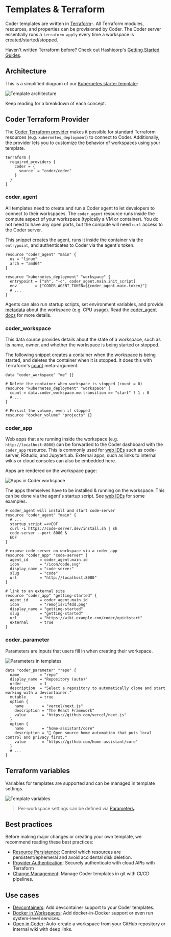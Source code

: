 # Templates & Terraform

Coder templates are written in [Terraform](https://terraform.io)-. All Terraform modules, resources, and properties can be provisioned by Coder. The Coder server essentially runs a `terraform apply` every time a workspace is created/started/stopped.

Haven't written Terraform before? Check out Hashicorp's [Getting Started Guides](https://developer.hashicorp.com/terraform/tutorials).

## Architecture

This is a simplified diagram of our [Kubernetes starter template](https://github.com/coder/coder/blob/main/examples/templates/kubernetes/main.tf):

![Template architecture](https://user-images.githubusercontent.com/22407953/257021139-8c95a731-c131-4c4d-85cc-eed6a52e015c.png)

Keep reading for a breakdown of each concept.

## Coder Terraform Provider

The [Coder Terraform provider](https://registry.terraform.io/providers/coder/coder/latest) makes it possible for standard Terraform resources (e.g. `kubernetes_deployment`) to connect to Coder. Additionally, the provider lets you to customize the behavior of workspaces using your template.

```hcl
terraform {
  required_providers {
    coder = {
      source  = "coder/coder"
    }
  }
}
```

### coder_agent

All templates need to create and run a Coder agent to let developers to connect to their workspaces. The `coder_agent` resource runs inside the compute aspect of your workspace (typically a VM or container). You do not need to have any open ports, but the compute will need `curl` access to the Coder server.

This snippet creates the agent, runs it inside the container via the `entrypoint`, and authenticates to Coder via the agent's token.

```hcl
resource "coder_agent" "main" {
  os = "linux"
  arch = "amd64"
}

resource "kubernetes_deployment" "workspace" {
  entrypoint = ["sh", "-c", coder_agent.main.init_script]
  env        = ["CODER_AGENT_TOKEN=${coder_agent.main.token}"]
  # ...
}
```

Agents can also run startup scripts, set environment variables, and provide [metadata](../agent-metadata.md) about the workspace (e.g. CPU usage). Read the [coder_agent docs](https://registry.terraform.io/providers/coder/coder/latest/docs/resources/agent#startup_script) for more details.

### coder_workspace

This data source provides details about the state of a workspace, such as its name, owner, and whether the workspace is being started or stopped.

The following snippet creates a container when the workspace is being started, and deletes the container when it is stopped. It does this with Terraform's [count](https://developer.hashicorp.com/terraform/language/meta-arguments/count) meta-argument.

```hcl
data "coder_workspace" "me" {}

# Delete the container when workspace is stopped (count = 0)
resource "kubernetes_deployment" "workspace" {
  count = data.coder_workspace.me.transition == "start" ? 1 : 0
  # ...
}

# Persist the volume, even if stopped
resource "docker_volume" "projects" {}
```

### coder_app

Web apps that are running inside the workspace (e.g. `http://localhost:8080`) can be forwarded to the Coder dashboard with the `coder_app` resource. This is commonly used for [web IDEs](../../ides/web-ides.md) such as code-server, RStudio, and JupyterLab. External apps, such as links to internal wikis or cloud consoles can also be embedded here.

Apps are rendered on the workspace page:

![Apps in Coder workspace](https://user-images.githubusercontent.com/22407953/257020191-97a19ff0-83ca-4275-a699-113f6c97a9ab.png)

The apps themselves have to be installed & running on the workspace. This can be done via the agent's startup script. See [web IDEs](../ides/web-ides.md) for some examples.

```hcl
# coder_agent will install and start code-server
resource "coder_agent" "main" {
  # ...
  startup_script =<<EOF
  curl -L https://code-server.dev/install.sh | sh
  code-server --port 8080 &
  EOF
}

# expose code-server on workspace via a coder_app
resource "coder_app" "code-server" {
  agent_id     = coder_agent.main.id
  icon         = "/icon/code.svg"
  display_name = "code-server"
  slug         = "code"
  url          = "http://localhost:8080"
}

# link to an external site
resource "coder_app" "getting-started" {
  agent_id     = coder_agent.main.id
  icon         = "/emojis/1f4dd.png"
  display_name = "getting-started"
  slug         = "getting-started"
  url          = "https://wiki.example.com/coder/quickstart"
  external     = true
}
```

### coder_parameter

Parameters are inputs that users fill in when creating their workspace.

![Parameters in templates](https://user-images.githubusercontent.com/22407953/256707889-18baf2be-2dae-4eb2-ae89-71e5b00248f8.png)

```hcl
data "coder_parameter" "repo" {
  name         = "repo"
  display_name = "Repository (auto)"
  order        = 1
  description  = "Select a repository to automatically clone and start working with a devcontainer."
  mutable      = true
  option {
    name        = "vercel/next.js"
    description = "The React Framework"
    value       = "https://github.com/vercel/next.js"
  }
  option {
    name        = "home-assistant/core"
    description = "🏡 Open source home automation that puts local control and privacy first."
    value       = "https://github.com/home-assistant/core"
  }
  # ...
}
```

## Terraform variables

Variables for templates are supported and can be managed in template settings.

![Template variables](https://user-images.githubusercontent.com/22407953/257079273-af4720c4-1aee-4451-8fd9-82a8c579f289.png)

> Per-workspace settings can be defined via [Parameters](./parameters.md).

## Best practices

Before making major changes or creating your own template, we recommend reading these best practices:

- [Resource Persistence](./resource-persistence.md): Control which resources are persistent/ephemeral and avoid accidental disk deletion.
- [Provider Authentication](./provider-authentication.md): Securely authenticate with cloud APIs with Terraform
- [Change Management](./change-management.md): Manage Coder templates in git with CI/CD pipelines.

## Use cases

- [Devcontainers](./devcontainers.md): Add devcontainer support to your Coder templates.
- [Docker in Workspaces](./docker-in-workspaces.md): Add docker-in-Docker support or even run system-level services.
- [Open in Coder](./open-in-coder.md): Auto-create a workspace from your GitHub repository or internal wiki with deep links.
